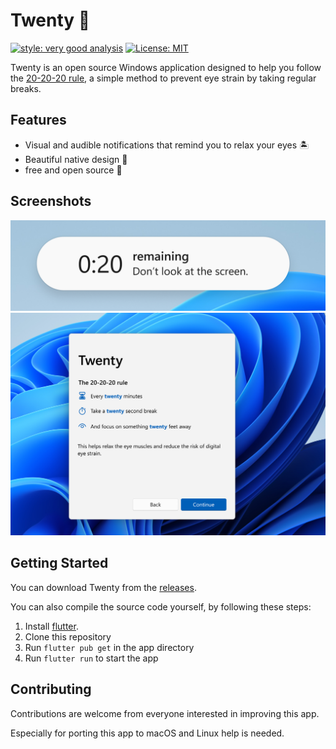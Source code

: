 # Twenty 👀

[![style: very good analysis][very_good_analysis_badge]][very_good_analysis_link]
[![License: MIT][license_badge]][license_link]

Twenty is an open source Windows application designed to help you follow the [20-20-20 rule](https://www.medicalnewstoday.com/articles/321536), a simple method to prevent eye strain by taking regular breaks. 

## Features

- Visual and audible notifications that remind you to relax your eyes 🏝️
- Beautiful native design 🎨
- free and open source 🎉

## Screenshots
![Screenshot of twenty](./doc/screenshots/toast.png)
![Screenshot of onboarding](./doc/screenshots/onboarding.png)

## Getting Started

You can download Twenty from the [releases](https://github.com/RoundedInfinity/twenty/releases).

You can also compile the source code yourself, by following these steps:

1. Install [flutter](https://flutter.dev/).
2. Clone this repository
3. Run `flutter pub get` in the app directory
4. Run `flutter run` to start the app

## Contributing

Contributions are welcome from everyone interested in improving this app.

Especially for porting this app to macOS and Linux help is needed. 

[license_badge]: https://img.shields.io/badge/license-MIT-blue.svg
[license_link]: https://opensource.org/licenses/MIT
[very_good_analysis_badge]: https://img.shields.io/badge/style-very_good_analysis-B22C89.svg
[very_good_analysis_link]: https://pub.dev/packages/very_good_analysis